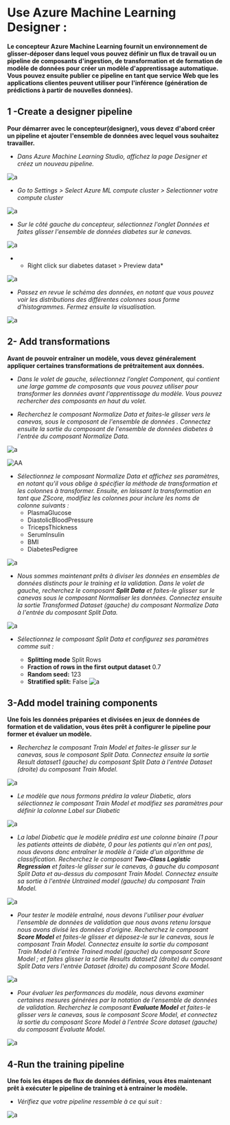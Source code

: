 # Use Azure Machine Learning Designer :

**Le concepteur Azure Machine Learning fournit un environnement de glisser-déposer dans lequel vous pouvez définir un flux de travail ou un pipeline de composants d'ingestion, de transformation et de formation de modèle de données pour créer un modèle d'apprentissage automatique. Vous pouvez ensuite publier ce pipeline en tant que service Web que les applications clientes peuvent utiliser pour l'inférence (génération de prédictions à partir de nouvelles données).**

## 1 -Create a designer pipeline

**Pour démarrer avec le concepteur(designer), vous devez d'abord créer un pipeline et ajouter l'ensemble de données avec lequel vous souhaitez travailler.**

- *Dans Azure Machine Learning Studio, affichez la page Designer et créez un nouveau pipeline.*

![a](https://user-images.githubusercontent.com/78825764/207336618-8bcce81e-ed95-4959-a46a-1439dd820d14.PNG)

- *Go to Settings > Select Azure ML compute cluster > Selectionner votre compute cluster* 

![a](https://user-images.githubusercontent.com/78825764/207341835-0915f33d-e3d8-427b-af27-07f95c5ab4a8.PNG)

- *Sur le côté gauche du concepteur, sélectionnez l'onglet Données et faites glisser l'ensemble de données diabetes sur le canevas.*


![a](https://user-images.githubusercontent.com/78825764/207344966-22895f51-28a2-4588-8fb9-87f793b9f1e8.PNG)

- * Right click sur diabetes dataset > Preview data*


![a](https://user-images.githubusercontent.com/78825764/207349833-1d2912fc-623f-4477-8221-64394a714630.PNG)

- *Passez en revue le schéma des données, en notant que vous pouvez voir les distributions des différentes colonnes sous forme d'histogrammes. Fermez ensuite la visualisation.*

![a](https://user-images.githubusercontent.com/78825764/207351644-51ff4395-06b4-420a-ba71-3111ad65896c.PNG)

## 2- Add transformations

**Avant de pouvoir entraîner un modèle, vous devez généralement appliquer certaines transformations de prétraitement aux données.**

- *Dans le volet de gauche, sélectionnez l'onglet Component, qui contient une large gamme de composants que vous pouvez utiliser pour transformer les données avant l'apprentissage du modèle. Vous pouvez rechercher des composants en haut du volet.*

- *Recherchez le composant Normalize Data et faites-le glisser vers le canevas, sous le composant de l'ensemble de données . Connectez ensuite la sortie du composant de l'ensemble de données diabetes à l'entrée du composant Normalize Data.*


![a](https://user-images.githubusercontent.com/78825764/207354744-dc7586ac-72fd-4a68-b863-baa2c6876c0e.PNG)

![AA](https://user-images.githubusercontent.com/78825764/207357438-abd9b671-c6df-4ee2-bfdc-8626ce8407aa.PNG)

- *Sélectionnez le composant Normalize Data et affichez ses paramètres, en notant qu'il vous oblige à spécifier la méthode de transformation et les colonnes à transformer. Ensuite, en laissant la transformation en tant que ZScore, modifiez les colonnes pour inclure les noms de colonne suivants :*
    - PlasmaGlucose
    - DiastolicBloodPressure
    - TricepsThickness
    - SerumInsulin
    - BMI
    - DiabetesPedigree

![a](https://user-images.githubusercontent.com/78825764/207357825-42a108a6-133b-4c69-8bbd-e5cad1570cc6.PNG)

- *Nous sommes maintenant prêts à diviser les données en ensembles de données distincts pour le training et la validation. Dans le volet de gauche, recherchez le composant **Split Data** et faites-le glisser sur le canevas sous le composant Normaliser les données. Connectez ensuite la sortie Transformed Dataset (gauche) du composant Normalize Data à l'entrée du composant Split Data.*

![a](https://user-images.githubusercontent.com/78825764/207359978-256050ec-33e8-4990-9331-ede055c5c199.PNG)

- *Sélectionnez le composant Split Data  et configurez ses paramètres comme suit :*

    - **Splitting mode** Split Rows
    - **Fraction of rows in the first output dataset** 0.7
    - **Random seed:** 123
    - **Stratified split:** False
![a](https://user-images.githubusercontent.com/78825764/207365553-00ed13f5-416e-4a40-8e57-f16d06c6ab00.PNG)

## 3-Add model training components

**Une fois les données préparées et divisées en jeux de données de formation et de validation, vous êtes prêt à configurer le pipeline pour former et évaluer un modèle.**

- *Recherchez le composant Train Model et faites-le glisser sur le canevas, sous le composant Split Data. Connectez ensuite la sortie Result dataset1 (gauche) du composant Split Data à l'entrée Dataset (droite) du composant Train Model.*


![a](https://user-images.githubusercontent.com/78825764/207366271-27d29d74-b456-4cee-b0f0-b93576d68abe.PNG)

- *Le modèle que nous formons prédira la valeur Diabetic, alors sélectionnez le composant Train Model et modifiez ses paramètres pour définir la colonne Label sur Diabetic*


![a](https://user-images.githubusercontent.com/78825764/207367058-f7cafd95-7ade-4bcd-8e05-71b51631007c.PNG)

- *La label Diabetic que le modèle prédira est une colonne binaire (1 pour les patients atteints de diabète, 0 pour les patients qui n'en ont pas), nous devons donc entraîner le modèle à l'aide d'un algorithme de classification. Recherchez le composant **Two-Class Logistic Regression** et faites-le glisser sur le canevas, à gauche du composant Split Data et au-dessus du composant Train Model. Connectez ensuite sa sortie à l'entrée Untrained model (gauche) du composant Train Model.*


![a](https://user-images.githubusercontent.com/78825764/207368073-4215be6a-ff99-4fda-ac3e-40d8c3e88875.PNG)

- *Pour tester le modèle entraîné, nous devons l'utiliser pour évaluer l'ensemble de données de validation que nous avons retenu lorsque nous avons divisé les données d'origine. Recherchez le composant **Score Model** et faites-le glisser et déposez-le sur le canevas, sous le composant Train Model. Connectez ensuite la sortie du composant Train Model à l'entrée Trained model (gauche) du composant Score Model ; et faites glisser la sortie Results dataset2 (droite) du composant Split Data vers l'entrée Dataset (droite) du composant Score Model.*

![a](https://user-images.githubusercontent.com/78825764/207368892-7b8e3b53-8317-4c9a-ba9e-1c5c1fdb427b.PNG)

- *Pour évaluer les performances du modèle, nous devons examiner certaines mesures générées par la notation de l'ensemble de données de validation. Recherchez le composant **Evaluate Model** et faites-le glisser vers le canevas, sous le composant Score Model, et connectez la sortie du composant Score Model à l'entrée Score dataset (gauche) du composant Evaluate Model.*

![a](https://user-images.githubusercontent.com/78825764/207369422-d7485e6c-7b7b-484f-a409-34c403fcb64a.PNG)


## 4-Run the training pipeline


**Une fois les étapes de flux de données définies, vous êtes maintenant prêt à exécuter le pipeline de training et à entrainer le modèle.**

- *Vérifiez que votre pipeline ressemble à ce qui suit :*


![a](https://user-images.githubusercontent.com/78825764/207370606-f2099a77-2cea-4889-af55-7377100bc14b.PNG)

